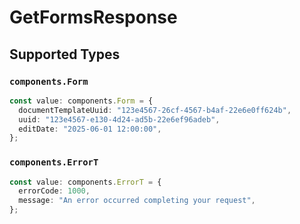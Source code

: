 # GetFormsResponse


## Supported Types

### `components.Form`

```typescript
const value: components.Form = {
  documentTemplateUuid: "123e4567-26cf-4567-b4af-22e6e0ff624b",
  uuid: "123e4567-e130-4d24-ad5b-22e6ef96adeb",
  editDate: "2025-06-01 12:00:00",
};
```

### `components.ErrorT`

```typescript
const value: components.ErrorT = {
  errorCode: 1000,
  message: "An error occurred completing your request",
};
```

